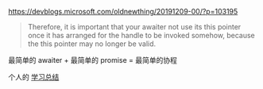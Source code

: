 https://devblogs.microsoft.com/oldnewthing/20191209-00/?p=103195

> Therefore, it is important that your awaiter not use its this pointer once it has arranged for the handle to be invoked somehow, because the this pointer may no longer be valid.

最简单的 awaiter + 最简单的 promise = 最简单的协程

个人的 [学习总结](https://tnie.github.io/2021/04/02/coroutine/)